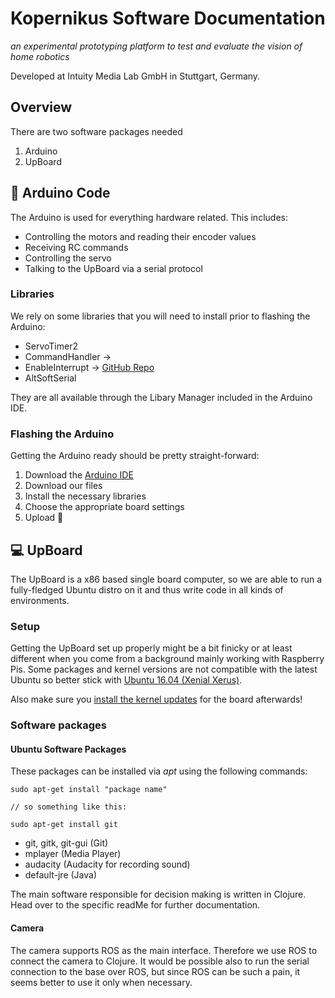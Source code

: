 # Kopernikus Software Documentation

*an experimental prototyping platform to test and evaluate the vision of home robotics*

Developed at Intuity Media Lab GmbH in Stuttgart, Germany.

## Overview

There are two software packages needed
1) Arduino
2) UpBoard

## 🤖 Arduino Code

The Arduino is used for everything hardware related. This includes:
* Controlling the motors and reading their encoder values
* Receiving RC commands
* Controlling the servo
* Talking to the UpBoard via a serial protocol

### Libraries

We rely on some libraries that you will need to install prior to flashing the Arduino:
* ServoTimer2
* CommandHandler
-> 
* EnableInterrupt
-> [GitHub Repo](https://github.com/GreyGnome/EnableInterrupt)
* AltSoftSerial

They are all available through the Libary Manager included in the Arduino IDE.

### Flashing the Arduino

Getting the Arduino ready should be pretty straight-forward:

1) Download the [Arduino IDE](https://www.arduino.cc/en/Main/Software)
2) Download our files
3) Install the necessary libraries
4) Choose the appropriate board settings
5) Upload 🚀


## 💻 UpBoard

The UpBoard is a x86 based single board computer, so we are able to run a fully-fledged Ubuntu distro on it and thus write code in all kinds of environments.

### Setup

Getting the UpBoard set up properly might be a bit finicky or at least different when you come from a background mainly working with Raspberry Pis. Some packages and kernel versions are not compatible with the latest Ubuntu so better stick with [Ubuntu 16.04 (Xenial Xerus)](http://releases.ubuntu.com/16.04/).

Also make sure you [install the kernel updates](https://wiki.up-community.org/Ubuntu#Install_Ubuntu_kernel_for_UP_from_PPA) for the board afterwards!


### Software packages

#### Ubuntu Software Packages

These packages can be installed via *apt* using the following commands:

```
sudo apt-get install "package name"

// so something like this:

sudo apt-get install git
```
* git, gitk, git-gui (Git)
* mplayer (Media Player)
* audacity (Audacity for recording sound)
* default-jre (Java)

The main software responsible for decision making is written in Clojure. Head over to the specific readMe for further documentation.

#### Camera

The camera supports ROS as the main interface. Therefore we use ROS to connect the camera to Clojure. It would be possible also to run the serial connection to the base over ROS, but since ROS can be such a pain, it seems better to use it only when necessary.


